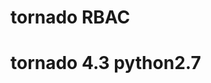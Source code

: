 <!--
 * @Author: Youshumin
 * @Date: 2019-11-12 15:58:29
 * @LastEditors: Youshumin
 * @LastEditTime: 2019-11-12 15:58:37
 * @Description: 
 -->
# tornado RBAC

# tornado 4.3  python2.7 

